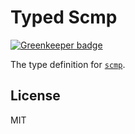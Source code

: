 # Typed Scmp

[![Greenkeeper badge](https://badges.greenkeeper.io/types/npm-scmp.svg)](https://greenkeeper.io/)

The type definition for [`scmp`](https://github.com/freewil/scmp).

## License

MIT
